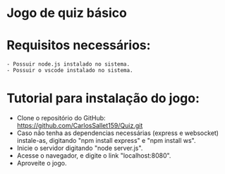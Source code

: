 # Jogo de quiz básico

# Requisitos necessários:
    - Possuir node.js instalado no sistema.
    - Possuir o vscode instalado no sistema.

# Tutorial para instalação do jogo:
 - Clone o repositório do GitHub: https://github.com/CarlosSallet159/Quiz.git
 - Caso não tenha as dependencias necessárias (express e websocket) instale-as, digitando "npm install express" e "npm install ws".
 - Inicie o servidor digitando "node server.js".
 - Acesse o navegador, e digite o link "localhost:8080".
 - Aproveite o jogo.